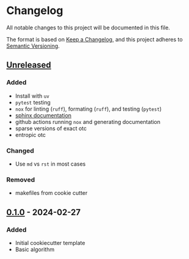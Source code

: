 # Changelog

All notable changes to this project will be documented in this file.

The format is based on [Keep a Changelog](https://keepachangelog.com/en/1.1.0/),
and this project adheres to [Semantic Versioning](https://semver.org/spec/v2.0.0.html).

## [Unreleased]

### Added
* Install with `uv`
* `pytest` testing
* `nox` for linting (`ruff`), formating (`ruff`), and testing (`pytest`)
* [sphinx documentation](https://pyotc.github.io/pyotc/)
* github actions running `nox` and generating documentation
* sparse versions of exact otc
* entropic otc

### Changed
* Use `md` vs `rst` in most cases

### Removed
* makefiles from cookie cutter

## [0.1.0] - 2024-02-27

### Added
* Initial cookiecutter template
* Basic algorithm

[unreleased]: https://github.com/pyotc/pyotc
[0.1.0]: https://github.com/pyotc/pyotc/tree/v0.1.0
